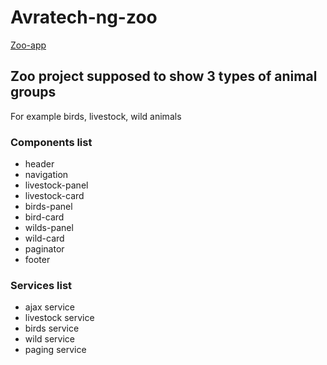 # Avratech-ng-zoo

[Zoo-app](https://kosemmg.github.io/avratech-ng-zoo/)

## Zoo project supposed to show 3 types of animal groups 

For example birds, livestock, wild animals

### Components list

* header
* navigation
* livestock-panel
* livestock-card
* birds-panel
* bird-card
* wilds-panel
* wild-card
* paginator
* footer 

### Services list

* ajax service
* livestock service
* birds service
* wild service
* paging service
